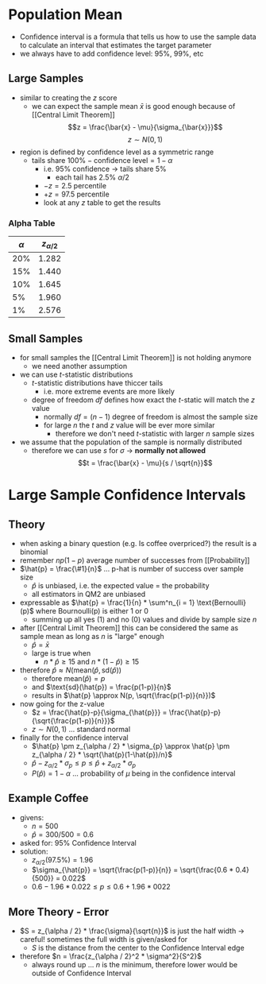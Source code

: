 # Population Mean
- Confidence interval is a formula that tells us how to use the sample data to calculate an interval that estimates the target parameter
- we always have to add confidence level: $95\%$, $99\%$, etc
## Large Samples
- similar to creating the $z$ score
	- we can expect the sample mean $\bar{x}$ is good enough because of [[Central Limit Theorem]]
	 $$z = \frac{\bar{x} - \mu}{\sigma_{\bar{x}}}$$
	 $$z \sim N(0,1)$$
- region is defined by confidence level as a symmetric range
	- tails share $100\% - \text{confidence level} = 1-\alpha$
		- i.e. 95% confidence -> tails share 5%
			- each tail has 2.5% $\alpha / 2$
		- $-z = \text{2.5 percentile}$
		- $+z = \text{97.5 percentile}$
		- look at any $z$ table to get the results
### Alpha Table
| $\alpha$ | $z_{\alpha / 2}$ |
| -------- | ---------------- |
| 20%      | 1.282            |
| 15%      | 1.440            |
| 10%      | 1.645            |
| 5%       | 1.960            |
| 1%       | 2.576            |
## Small Samples
- for small samples the [[Central Limit Theorem]] is not holding anymore
	- we need another assumption
- we can use $t$-statistic distributions
	- $t$-statistic distributions have thiccer tails
		- i.e. more extreme events are more likely
	- degree of freedom $df$ defines how exact the $t$-static will match the $z$ value
		- normally $df = (n - 1)$ degree of freedom is almost the sample size 
		- for large $n$ the $t$ and $z$ value will be ever more similar
			- therefore we don't need $t$-statistic with larger $n$ sample sizes
- we assume that the population of the sample is normally distributed
	- therefore we can use $s$ for $\sigma$ -> **normally not allowed**
	$$t = \frac{\bar{x} - \mu}{s / \sqrt{n}}$$
# Large Sample Confidence Intervals
## Theory
- when asking a binary question (e.g. Is coffee overpriced?) the result is a binomial
- remember $np(1-p)$ average number of successes from [[Probability]]
- $\hat{p} = \frac{\#1}{n}$ ... p-hat is number of success over sample size
	- $\hat{p}$ is unbiased, i.e. the expected value = the probability
	- all estimators in QM2 are unbiased
- expressable as $\hat{p} = \frac{1}{n} * \sum^n_{i = 1} \text{Bernoulli}(p)$ where Bournoulli(p) is either 1 or 0
	- summing up all yes (1) and no (0) values and divide by sample size $n$
- after [[Central Limit Theorem]] this can be considered the same as sample mean as long as $n$ is "large" enough
	- $\hat{p} = \bar{x}$
	- large is true when
		- $n*\hat{p} \geq 15$ and $n*(1-\hat{p}) \geq 15$
- therefore $\hat{p} \approx N(\text{mean}(\hat{p}, \text{sd}(\hat{p}))$
	- therefore $\text{mean}(\hat{p}) = p$
	- and $\text{sd}(\hat{p}) = \frac{p(1-p)}{n}$
	- results in $\hat{p} \approx N(p, \sqrt{\frac{p(1-p)}{n}})$
- now going for the z-value
	- $z = \frac{\hat{p}-p}{\sigma_{\hat{p}}} = \frac{\hat{p}-p}{\sqrt{\frac{p(1-p)}{n}}}$
	- $z \sim N(0, 1)$ ... standard normal
- finally for the confidence interval
	- $\hat{p} \pm z_{\alpha / 2} * \sigma_{p} \approx \hat{p} \pm z_{\alpha / 2} * \sqrt{\hat{p}(1-\hat{p})/n}$
	- $\hat{p} - z_{\alpha / 2} * \sigma_{p} \leq p \leq \hat{p} + z_{\alpha / 2} * \sigma_{p}$
	- $P(\hat{p}) = 1 - \alpha$ ... probability of $\mu$ being in the confidence interval
## Example Coffee
- givens:
	- $n = 500$
	- $\hat{p} = 300 / 500 = 0.6$
- asked for: 95% Confidence Interval
- solution:
	- $z_{\alpha / 2}(97.5\%) = 1.96$
	- $\sigma_{\hat{p}} = \sqrt{\frac{p(1-p)}{n}} = \sqrt{\frac{0.6 * 0.4}{500}} = 0.022$
	- $0.6 - 1.96 * 0.022 \leq p \leq 0.6 + 1.96 * 0022$
## More Theory - Error
- $S = z_{\alpha / 2} * \frac{\sigma}{\sqrt{n}}$ is just the half width -> careful! sometimes the full width is given/asked for
	- $S$ is the distance from the center to the Confidence Interval edge
- therefore $n = \frac{z_{\alpha / 2}^2 * \sigma^2}{S^2}$
	- always round up ... $n$ is the minimum, therefore lower would be outside of Confidence Interval